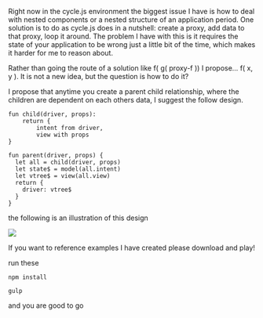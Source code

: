 Right now in the cycle.js environment the biggest issue I have is how to deal with nested components or a nested structure of an application period.  One solution is to do as cycle.js does in a nutshell: create a proxy, add data to that proxy, loop it around.  The problem I have with this is it requires the state of your application to be wrong just a little bit of the time, which makes it harder for me to reason about.

Rather than going the route of a solution like f( g( proxy-f )) I propose… f( x, y ).  It is not a new idea, but the question is how to do it?

I propose that anytime you create a parent child relationship, where the children are dependent on each others data, I suggest the follow design.

```
fun child(driver, props):
    return {
        intent from driver,
        view with props
}

fun parent(driver, props) {
  let all = child(driver, props)
  let state$ = model(all.intent)
  let vtree$ = view(all.view)
  return {
    driver: vtree$
  }
}
```

the following is an illustration of this design

<img src="https://cloud.githubusercontent.com/assets/8505062/14648862/f9c99cb0-0629-11e6-9ba6-35b39bb231de.png" />

If you want to reference examples I have created please download and play!

run these

```
npm install
```
```
gulp
```

and you are good to go